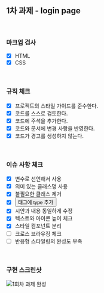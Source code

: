 ## 1차 과제 - login page

<br/>

### 마크업 검사
- [x] HTML
- [x] CSS

<br/>

### 규칙 체크
- [x] 프로젝트의 스타일 가이드를 준수한다.
- [x] 코드를 스스로 검토한다.
- [x] 코드에 주석을 추가한다. 
- [x] 코드와 문서에 변경 사항을 반영한다.
- [x] 코드가 경고를 생성하지 않는다.

<br/>

### 이슈 사항 체크
- [x] 변수로 선언해서 사용
- [x] 의미 있는 클래스명 사용
- [x] 불필요한 클래스 제거
- [x] <button> 태그에 type 추가
- [x] 시안과 내용 동일하게 수정
- [x] 텍스트와 아이콘 높이 체크
- [x] 스타일 컴포넌트 분리
- [ ] 크로스 브라우징 체크
- [ ] 반응형 스타일링의 완성도 부족

<br/>

### 구현 스크린샷

![1회차 과제 완성](https://github.com/kwonboryong/core-js/assets/152785122/33cb881f-07db-45f6-bbd3-361a20ba12df)

<br/>
<br/>
